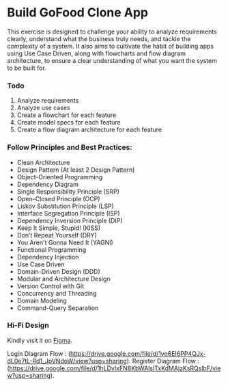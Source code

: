 # Build GoFood Clone App

This exercise is designed to challenge your ability to analyze requirements clearly, understand what the business truly needs, and tackle the complexity of a system. It also aims to cultivate the habit of building apps using Use Case Driven, along with flowcharts and flow diagram architecture, to ensure a clear understanding of what you want the system to be built for.

### Todo
1. Analyze requirements
2. Analyze use cases
3. Create a flowchart for each feature
4. Create model specs for each feature
5. Create a flow diagram architecture for each feature

### Follow Principles and Best Practices:
- Clean Architecture
- Design Pattern (At least 2 Design Pattern)
- Object-Oriented Programming
- Dependency Diagram
- Single Responsibility Principle (SRP)
- Open-Closed Principle (OCP)
- Liskov Substitution Principle (LSP)
- Interface Segregation Principle (ISP)
- Dependency Inversion Principle (DIP)
- Keep It Simple, Stupid! (KISS)
- Don’t Repeat Yourself (DRY)
- You Aren't Gonna Need It (YAGNI)
- Functional Programming
- Dependency Injection
- Use Case Driven
- Domain-Driven Design (DDD)
- Modular and Architecture Design
- Version Control with Git
- Concurrency and Threading
- Domain Modeling
- Command-Query Separation

### Hi-Fi Design
Kindly visit it on [Figma](https://www.figma.com/file/fMARq1bHk8nmvvijlM4pB3/Untitled?type=design&node-id=0%3A1&mode=design&t=sIGB7hAL5Zx3FQ4U-1).


Login Diagram Flow : (https://drive.google.com/file/d/1vo6EI6PP4QJx-dL0e7tL-Rd1_JpVNdoW/view?usp=sharing).
Register Diagram Flow : (https://drive.google.com/file/d/1hLDvIxFN8KbWAIslTxKdMAjzKsRQslbF/view?usp=sharing).
